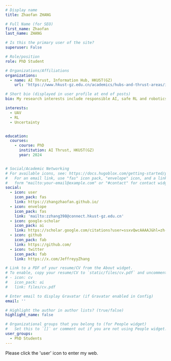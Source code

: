 ```yaml
---
# Display name
title: Zhaofan ZHANG

# Full Name (for SEO)
first_name: Zhaofan
last_name: ZHANG

# Is this the primary user of the site?
superuser: False

# Role/position
role: PhD Student

# Organizations/Affiliations
organizations:
  - name: AI Thrust, Information Hub, HKUST(GZ)
    url: 'https://www.hkust-gz.edu.cn/academics/hubs-and-thrust-areas/information-hub/artificial-intelligence/'

# Short bio (displayed in user profile at end of posts)
bio: My research interests include responsible AI, safe RL and robotics, and optimization.

interests:
  - UAV
  - RL
  - Uncertainty


education:
  courses:
    - course: PhD
      institution: AI Thrust, HKUST(GZ)
      year: 2024


# Social/Academic Networking
# For available icons, see: https://docs.hugoblox.com/getting-started/page-builder/#icons
#   For an email link, use "fas" icon pack, "envelope" icon, and a link in the
#   form "mailto:your-email@example.com" or "#contact" for contact widget.
social:
  - icon: user
    icon_pack: fas
    link: https://zhangzhaofan.github.io/
  - icon: envelope
    icon_pack: fas
    link: 'mailto:zzhang398@connect.hkust-gz.edu.cn'
  - icon: google-scholar
    icon_pack: ai
    link: https://scholar.google.com/citations?user=ssxvQwcAAAAJ&hl=zh-CN
  - icon: github
    icon_pack: fab
    link: https://github.com/
  - icon: twitter
    icon_pack: fab
    link: https://x.com/JeffreyyZhang

# Link to a PDF of your resume/CV from the About widget.
# To enable, copy your resume/CV to `static/files/cv.pdf` and uncomment the lines below.
# - icon: cv
#   icon_pack: ai
#   link: files/cv.pdf

# Enter email to display Gravatar (if Gravatar enabled in Config)
email: ''

# Highlight the author in author lists? (true/false)
highlight_name: false

# Organizational groups that you belong to (for People widget)
#   Set this to `[]` or comment out if you are not using People widget.
user_groups:
  - PhD Students
---
```


Please click the 'user' icon to enter my web.
